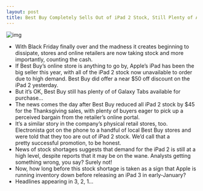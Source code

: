 ```yaml
---
layout: post
title: Best Buy Completely Sells Out of iPad 2 Stock, Still Plenty of Android Tablets Left
---
```

![img](http://media.idownloadblog.com/wp-content/uploads/2011/11/ipad-stock-shortage.jpg)
* With Black Friday finally over and the madness it creates beginning to dissipate, stores and online retailers are now taking stock and more importantly, counting the cash.
* If Best Buy’s online store is anything to go by, Apple’s iPad has been the big seller this year, with all of the iPad 2 stock now unavailable to order due to high demand. Best Buy did offer a near $50 off discount on the iPad 2 yesterday.
* But it’s OK, Best Buy still has plenty of of Galaxy Tabs available for purchase…
* The news comes the day after Best Buy reduced all iPad 2 stock by $45 for the Thanksgiving sales, with plenty of buyers eager to pick up a perceived bargain from the retailer’s online portal.
* It’s a similar story in the company’s physical retail stores, too. Electronista got on the phone to a handful of local Best Buy stores and were told that they too are out of iPad 2 stock. We’d call that a pretty successful promotion, to be honest.
* News of stock shortages suggests that demand for the iPad 2 is still at a high level, despite reports that it may be on the wane. Analysts getting something wrong, you say? Surely not!
* Now, how long before this stock shortage is taken as a sign that Apple is running inventory down before releasing an iPad 3 in early-January?
* Headlines appearing in 3, 2, 1…

